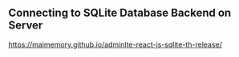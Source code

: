 ## Connecting to SQLite Database Backend on Server
https://maimemory.github.io/adminlte-react-js-sqlite-th-release/

